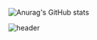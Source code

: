 ![Anurag's GitHub stats](https://github-readme-stats.vercel.app/api?username=980pro&theme=radical&show_icons=true)


![header](https://capsule-render.vercel.app/api?type=waving&color=auto&height=300&section=header&text=capsule%20render&fontSize=90)
